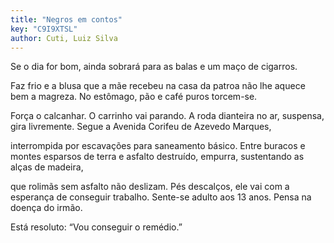 ```yaml
---
title: "Negros em contos"
key: "C9I9XTSL"
author: Cuti, Luiz Silva
---
```

<div data-schema-version="8"><p>Se o dia for bom, ainda sobrará para as balas e um maço de cigarros.</p> <p>Faz frio e a blusa que a mãe recebeu na casa da patroa não lhe aquece bem a magreza. No estômago, pão e café puros torcem-se.</p> <p>Força o calcanhar. O carrinho vai parando. A roda dianteira no ar, suspensa, gira livremente. Segue a Avenida Corifeu de Azevedo Marques,</p> <p>interrompida por escavações para saneamento básico. Entre buracos e montes esparsos de terra e asfalto destruído, empurra, sustentando as alças de madeira,</p> <p>que rolimãs sem asfalto não deslizam. Pés descalços, ele vai com a esperança de conseguir trabalho. Sente-se adulto aos 13 anos. Pensa na doença do irmão.</p> <p>Está resoluto: “Vou conseguir o remédio.”</p> </div>